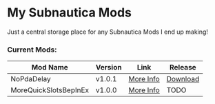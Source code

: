 # My Subnautica Mods
Just a central storage place for any Subnautica Mods I end up making!

### Current Mods:
| Mod Name      | Version | Link | Release |
| ----------- | ----------- | - | - |
| NoPdaDelay | v1.0.1 | [More Info](https://github.com/JKohlman/SubnauticaMods/tree/master/NoPdaDelay#readme) | [Download](https://github.com/JKohlman/SubnauticaMods/releases/tag/NoPdaDelay%2Fv1.0.0)
| MoreQuickSlotsBepInEx | v1.0.0 | [More Info](https://github.com/JKohlman/SubnauticaMods/tree/master/MoreQuickSlotsBepInEx#readme) | TODO
